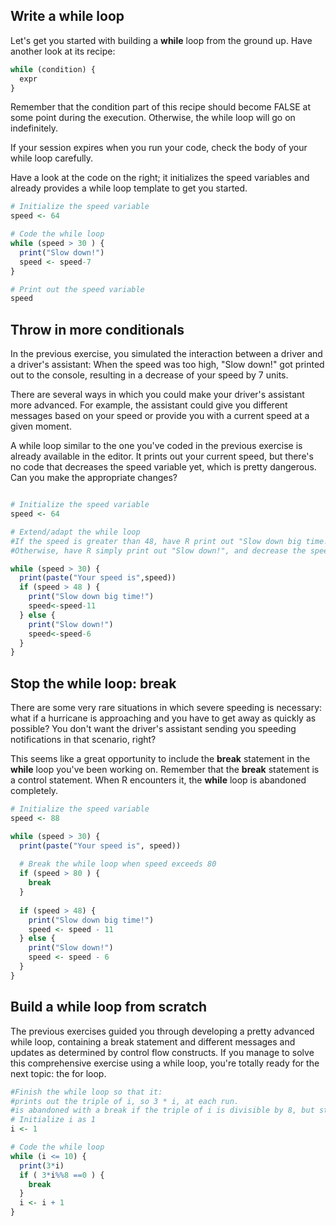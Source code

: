 ## Write a while loop

Let's get you started with building a **while** loop from the ground up. Have another look at its recipe:
```r
while (condition) {
  expr
}
```
Remember that the condition part of this recipe should become FALSE at some point during the execution. Otherwise, the while loop will go on indefinitely.

If your session expires when you run your code, check the body of your while loop carefully.

Have a look at the code on the right; it initializes the speed variables and already provides a while loop template to get you started.
```r
# Initialize the speed variable
speed <- 64

# Code the while loop
while (speed > 30 ) {
  print("Slow down!")
  speed <- speed-7
}

# Print out the speed variable
speed
```

## Throw in more conditionals

In the previous exercise, you simulated the interaction between a driver and a driver's assistant: When the speed was too high, "Slow down!" got printed out to the console, resulting in a decrease of your speed by 7 units.

There are several ways in which you could make your driver's assistant more advanced. For example, the assistant could give you different messages based on your speed or provide you with a current speed at a given moment.

A while loop similar to the one you've coded in the previous exercise is already available in the editor. It prints out your current speed, but there's no code that decreases the speed variable yet, which is pretty dangerous. Can you make the appropriate changes?
```r

# Initialize the speed variable
speed <- 64

# Extend/adapt the while loop
#If the speed is greater than 48, have R print out "Slow down big time!", and decrease the speed by 11.
#Otherwise, have R simply print out "Slow down!", and decrease the speed by 6.

while (speed > 30) {
  print(paste("Your speed is",speed))
  if (speed > 48 ) {
    print("Slow down big time!")
    speed<-speed-11
  } else {
    print("Slow down!")
    speed<-speed-6
  }
}
```
## Stop the while loop: break

There are some very rare situations in which severe speeding is necessary: what if a hurricane is approaching and you have to get away as quickly as possible? You don't want the driver's assistant sending you speeding notifications in that scenario, right?

This seems like a great opportunity to include the **break** statement in the **while** loop you've been working on. Remember that the 
**break** statement is a control statement. When R encounters it, the **while** loop is abandoned completely.
```r
# Initialize the speed variable
speed <- 88

while (speed > 30) {
  print(paste("Your speed is", speed))
  
  # Break the while loop when speed exceeds 80
  if (speed > 80 ) {
    break
  }
  
  if (speed > 48) {
    print("Slow down big time!")
    speed <- speed - 11
  } else {
    print("Slow down!")
    speed <- speed - 6
  }
}
```
## Build a while loop from scratch

The previous exercises guided you through developing a pretty advanced while loop, containing a break statement and different messages and updates as determined by control flow constructs. If you manage to solve this comprehensive exercise using a while loop, you're totally ready for the next topic: the for loop.


```r
#Finish the while loop so that it:
#prints out the triple of i, so 3 * i, at each run.
#is abandoned with a break if the triple of i is divisible by 8, but still prints out this triple before breaking.
# Initialize i as 1 
i <- 1

# Code the while loop
while (i <= 10) {
  print(3*i)
  if ( 3*i%%8 ==0 ) {
    break
  }
  i <- i + 1
}
```



